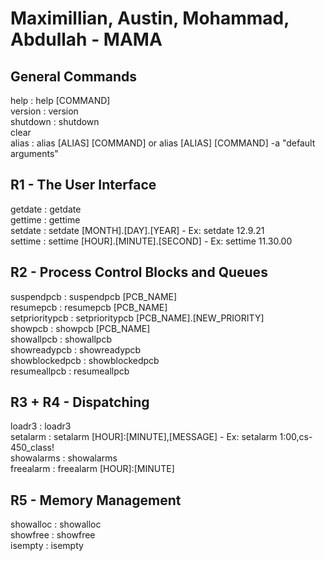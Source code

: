 # Maximillian, Austin, Mohammad, Abdullah - MAMA

## General Commands
help : help [COMMAND] <br>
version : version <br>
shutdown : shutdown <br>
clear <br>
alias : alias [ALIAS] [COMMAND] or alias [ALIAS] [COMMAND] -a "default arguments" <br>

## R1 - The User Interface
getdate : getdate <br>
gettime : gettime <br>
setdate : setdate [MONTH].[DAY].[YEAR] - Ex: setdate 12.9.21 <br>
settime : settime [HOUR].[MINUTE].[SECOND] - Ex: settime 11.30.00 <br>

## R2 - Process Control Blocks and Queues
suspendpcb : suspendpcb [PCB_NAME] <br>
resumepcb : resumepcb [PCB_NAME] <br>
setprioritypcb : setprioritypcb [PCB_NAME].[NEW_PRIORITY] <br>
showpcb : showpcb [PCB_NAME] <br>
showallpcb : showallpcb <br>
showreadypcb : showreadypcb <br>
showblockedpcb : showblockedpcb <br>
resumeallpcb : resumeallpcb <br>

## R3 + R4 - Dispatching
loadr3 : loadr3 <br>
setalarm : setalarm [HOUR]:[MINUTE],[MESSAGE] - Ex: setalarm 1:00,cs-450_class! <br>
showalarms : showalarms <br>
freealarm : freealarm [HOUR]:[MINUTE] <br>

## R5 - Memory Management
showalloc : showalloc <br>
showfree : showfree <br>
isempty : isempty <br>
